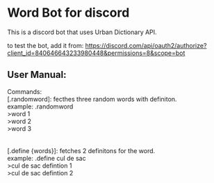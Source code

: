 <h1>Word Bot for discord</h1>

This is a discord bot that uses Urban Dictionary API.

to test the bot, add it from: https://discord.com/api/oauth2/authorize?client_id=840646643233980448&permissions=8&scope=bot

<h2>User Manual:</h2>

Commands:<br/>
[.randomword]: fecthes three random words with definiton.<br/>
  example: .randomword<br/>
            >word 1<br/>
            >word 2<br/>
            >word 3<br/>
    <br/><br/>
[.define {words}]: fetches 2 definitons for the word.<br/>
  example: .define cul de sac<br/>
            >cul de sac defintion 1<br/>
            >cul de sac defintion 2<br/>
